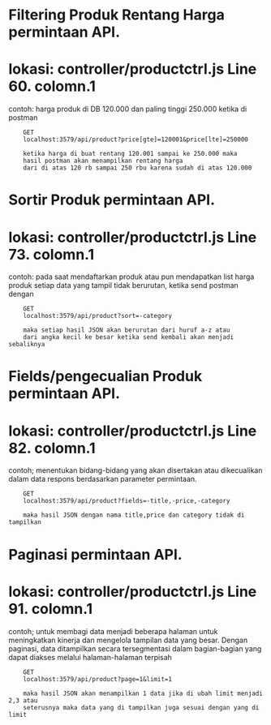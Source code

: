 Filtering Produk Rentang Harga permintaan API.
================================
lokasi: controller/productctrl.js Line 60. colomn.1
===================================================
contoh: 
        harga produk di DB 120.000 dan paling tinggi 250.000
        ketika di postman 

        GET 
        localhost:3579/api/product?price[gte]=120001&price[lte]=250000

        ketika harga di buat rentang 120.001 sampai ke 250.000 maka
        hasil postman akan menampilkan rentang harga 
        dari di atas 120 rb sampai 250 rbu karena sudah di atas 120.000



Sortir Produk permintaan API.
================================
lokasi: controller/productctrl.js Line 73. colomn.1
===================================================
contoh: 
        pada saat mendaftarkan produk atau pun mendapatkan list harga produk
        setiap data yang tampil tidak berurutan, ketika send postman dengan

        GET 
        localhost:3579/api/product?sort=-category

        maka setiap hasil JSON akan berurutan dari huruf a-z atau 
        dari angka kecil ke besar ketika send kembali akan menjadi sebaliknya



Fields/pengecualian Produk permintaan API.
==========================================
lokasi: controller/productctrl.js Line 82. colomn.1
===================================================
contoh;
        menentukan bidang-bidang yang akan disertakan atau dikecualikan dalam data respons berdasarkan parameter permintaan.

        GET
        localhost:3579/api/product?fields=-title,-price,-category

        maka hasil JSON dengan nama title,price dan category tidak di tampilkan


Paginasi  permintaan API.
==========================================
lokasi: controller/productctrl.js Line 91. colomn.1
===================================================
contoh;
        untuk membagi data menjadi beberapa halaman untuk meningkatkan kinerja dan mengelola tampilan data yang besar. Dengan paginasi, data ditampilkan secara tersegmentasi dalam bagian-bagian yang dapat diakses melalui halaman-halaman terpisah

        GET
        localhost:3579/api/product?page=1&limit=1

        maka hasil JSON akan menampilkan 1 data jika di ubah limit menjadi 2,3 atau
        seterusnya maka data yang di tampilkan juga sesuai dengan yang di limit
        